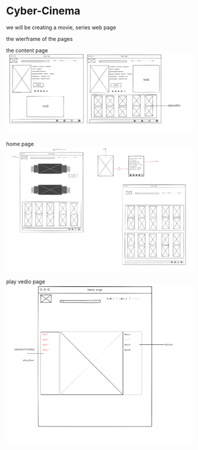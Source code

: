 # Cyber-Cinema
we will be creating a movie, series web page 

the wierframe of the pages

the content page
![](images/contentPage.png)

home page
![](images/home_page_computer.png)

play vedio page
![](images/Play_Page_(MOVIE).png)